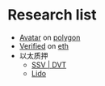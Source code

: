 # Research list

- [Avatar](https://dgfavatar.com/?utm_source=tokenpocket)
  on [polygon](https://polygonscan.com/address/0xC7728354f9fe0e43514B1227162D5B0E40FaD410#code)
- [Verified](https://verified.dievardump.com/)
  on [eth](https://etherscan.io/address/0x12182ec38eaa830be66da70da671e1108b3b9820#code)
- 以太质押
  - [SSV | DVT](https://jason.mirror.xyz/lSdTXV0XsrwzVVRG5gLkBEI-SJCS-7hoFU5gU8znYQ4)
  - [Lido](https://jason.mirror.xyz/63AF64V2tyjJjXXZD7GaPkpdSXGeKcQ5RozUdq2irZU)